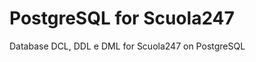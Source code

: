 PostgreSQL for Scuola247
========================

Database DCL, DDL e DML for Scuola247 on PostgreSQL
